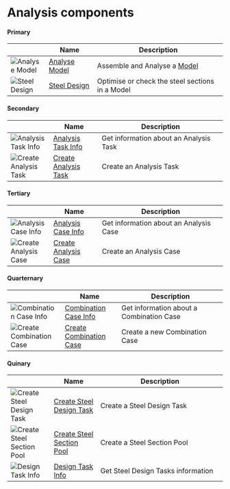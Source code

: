 # Analysis components 
<!--- This file has been auto-generated, do not change it manually! Edit the generator here: https://github.com/arup-group/GSA-Grasshopper/tree/main/DocsGeneration --->

#### Primary

|<img width="20"/>   |<img width="200"/> Name |<img width="1000"/> Description |
| ----------- | ----------- | ----------- |
|![Analyse Model](./images/AnalyseModel.png) |[Analyse Model](gsagh-analyse-model-component.md) |Assemble and Analyse a [Model](gsagh-model-parameter.md)  |
|![Steel Design](./images/SteelDesign.png) |[Steel Design](gsagh-steel-design-component.md) |Optimise or check the steel sections in a Model |

#### Secondary

|<img width="20"/>   |<img width="200"/> Name |<img width="1000"/> Description |
| ----------- | ----------- | ----------- |
|![Analysis Task Info](./images/AnalysisTaskInfo.png) |[Analysis Task Info](gsagh-analysis-task-info-component.md) |Get information about an Analysis Task |
|![Create Analysis Task](./images/CreateAnalysisTask.png) |[Create Analysis Task](gsagh-create-analysis-task-component.md) |Create an Analysis Task |

#### Tertiary

|<img width="20"/>   |<img width="200"/> Name |<img width="1000"/> Description |
| ----------- | ----------- | ----------- |
|![Analysis Case Info](./images/AnalysisCaseInfo.png) |[Analysis Case Info](gsagh-analysis-case-info-component.md) |Get information about an Analysis Case |
|![Create Analysis Case](./images/CreateAnalysisCase.png) |[Create Analysis Case](gsagh-create-analysis-case-component.md) |Create an Analysis Case |

#### Quarternary

|<img width="20"/>   |<img width="200"/> Name |<img width="1000"/> Description |
| ----------- | ----------- | ----------- |
|![Combination Case Info](./images/CombinationCaseInfo.png) |[Combination Case Info](gsagh-combination-case-info-component.md) |Get information about a Combination Case |
|![Create Combination Case](./images/CreateCombinationCase.png) |[Create Combination Case](gsagh-create-combination-case-component.md) |Create a new Combination Case |

#### Quinary

|<img width="20"/>   |<img width="200"/> Name |<img width="1000"/> Description |
| ----------- | ----------- | ----------- |
|![Create Steel Design Task](./images/CreateSteelDesignTask.png) |[Create Steel Design Task](gsagh-create-steel-design-task-component.md) |Create a Steel Design Task |
|![Create Steel Section Pool](./images/CreateSteelSectionPool.png) |[Create Steel Section Pool](gsagh-create-steel-section-pool-component.md) |Create a Steel Section Pool |
|![Design Task Info](./images/DesignTaskInfo.png) |[Design Task Info](gsagh-design-task-info-component.md) |Get Steel Design Tasks information |


